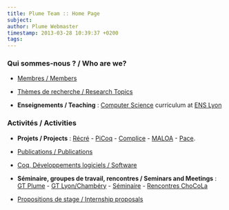 ```yaml
---
title: Plume Team :: Home Page
subject: 
author: Plume Webmaster
timestamp: 2013-03-28 10:39:37 +0200
tags: 
---
```


###  Qui sommes-nous ? / Who are we?

  * [Membres / Members][Members]

  * [Thèmes de recherche / Research Topics][Research]

  * **Enseignements / Teaching** : [Computer Science][DI] curriculum at [ENS Lyon][]

###  Activités / Activities

  * **Projets / Projects** : [Récré][] - [PiCoq][] - [Complice][] - [MALOA][] - [Pace][].

  * [Publications / Publications][Publications]

  * [Coq, Développements logiciels / Software][Software]

  * **Séminaire, groupes de travail, rencontres / Seminars and Meetings** :
    [GT Plume][] - [GT Lyon/Chambéry][] - [Séminaire][] - [Rencontres ChoCoLa][ChoCoLa]

  * [Propositions de stage / Internship proposals][Internships]

[Members]: /LIP/PLUME/Members (Plume team)
[Research]: /LIP/PLUME/Topics (Research topics)
[Publications]: /LIP/PLUME/Publications (Publications)
[Software]: /LIP/PLUME/Software (Software)
[Internships]: /LIP/PLUME/Internships (Internships)

[GT Plume]: /LIP/PLUME/GdTPlume/ (Groupe de travail Plume)
[GT Coq]: http://www.ens-lyon.fr/LIP/GTCoq/ (Groupe de travail Coq)
[GT Lyon/Chambéry]: <http://www.lama.univ-savoie.fr/index.php?use=seminaires&&lang=fr&equipe=logique&lang=fr> (Groupe de travail Lyon/Chambéry)
[Séminaire]: Seminaire (Séminaire Plume)

[CNRS]: http://www.cnrs.fr/ (CNRS)
[ENS Lyon]: http://www.ens-lyon.fr/ (École Normale Supérieure de Lyon)
[INRIA]: http://www.inria.fr/ (INRIA)
[Lyon 1]: http://www.univ-lyon1.fr/ (Université de Lyon 1)
[LIP]: http://www.ens-lyon.fr/LIP/ (Laboratoire d'Informatique du Parallélisme)
[DI]: http://www.ens-lyon.fr/DI/ (Département Informatique)

[Pace]: http://perso.ens-lyon.fr/daniel.hirschkoff/pace/
[PiCoq]: http://sardes.inrialpes.fr/collaborations/PiCoq/
[Choco]: http://choco.pps.jussieu.fr/ (PPS à Jussieu)
[ChoCoLa]: http://chocola.ens-lyon.fr/ (Rencontres ChoCoLa)
[Complice]: http://www-lipn.univ-paris13.fr/complice/spip.php?rubrique4 (Complice project)
[MALOA]: http://www.maths.leeds.ac.uk/maloa/ (Maloa project)
[Récré]: http://recre.ens-lyon.fr/ (Récré project)
